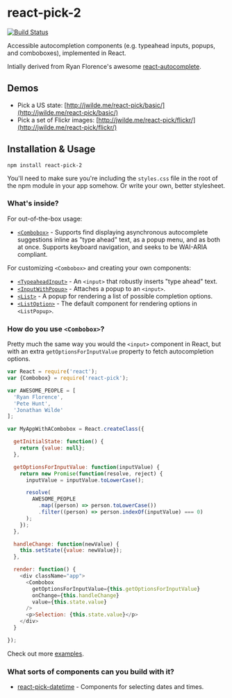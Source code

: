 # react-pick-2

[![Build Status](https://travis-ci.org/hellojwilde/react-pick.svg?branch=master)](https://travis-ci.org/hellojwilde/react-pick)

Accessible autocompletion components (e.g. typeahead inputs, popups, and comboboxes), implemented in React.

Intially derived from Ryan Florence's awesome [react-autocomplete](https://github.com/rackt/react-autocomplete).

## Demos

 - Pick a US state: [http://jwilde.me/react-pick/basic/](http://jwilde.me/react-pick/basic/)
 - Pick a set of Flickr images: [http://jwilde.me/react-pick/flickr/](http://jwilde.me/react-pick/flickr/)

## Installation & Usage

`npm install react-pick-2`

You'll need to make sure you're including the `styles.css` file in the root of the npm module in your app somehow. Or write your own, better stylesheet.

### What's inside?

For out-of-the-box usage:

- [`<Combobox>`](https://github.com/hellojwilde/react-pick/blob/master/src/Combobox.js) - Supports find displaying asynchronous autocomplete suggestions inline as "type ahead" text, as a popup menu, and as both at once. Supports keyboard navigation, and seeks to be WAI-ARIA compliant.

For customizing `<Combobox>` and creating your own components:

- [`<TypeaheadInput>`](https://github.com/hellojwilde/react-pick/blob/master/src/TypeaheadInput.js) - An `<input>` that robustly inserts "type ahead" text.
- [`<InputWithPopup>`](https://github.com/hellojwilde/react-pick/blob/master/src/InputWithPopup.js) - Attaches a popup to an `<input>`.
- [`<List>`](https://github.com/hellojwilde/react-pick/blob/master/src/List.js) - A popup for rendering a list of possible completion options.
- [`<ListOption>`](https://github.com/hellojwilde/react-pick/blob/master/src/ListOption.js) - The default component for rendering options in `<ListPopup>`.

### How do you use `<Combobox>`?

Pretty much the same way you would the `<input>` component in React, but with an extra `getOptionsForInputValue` property to fetch autocompletion options.

```js
var React = require('react');
var {Combobox} = require('react-pick');

var AWESOME_PEOPLE = [
  'Ryan Florence',
  'Pete Hunt', 
  'Jonathan Wilde'
];

var MyAppWithACombobox = React.createClass({

  getInitialState: function() {
    return {value: null};
  },

  getOptionsForInputValue: function(inputValue) {
    return new Promise(function(resolve, reject) {
      inputValue = inputValue.toLowerCase();

      resolve(
        AWESOME_PEOPLE
          .map((person) => person.toLowerCase())
          .filter((person) => person.indexOf(inputValue) === 0)
      );
    });
  },

  handleChange: function(newValue) {
    this.setState({value: newValue});
  },

  render: function() {
    <div className="app">
      <Combobox
        getOptionsForInputValue={this.getOptionsForInputValue}
        onChange={this.handleChange}
        value={this.state.value}
      />
      <p>Selection: {this.state.value}</p>
    </div>
  }

});
```

Check out more [examples](https://github.com/hellojwilde/react-pick/tree/master/examples).

### What sorts of components can you build with it?

- [react-pick-datetime](https://github.com/hellojwilde/react-pick-datetime) - Components for selecting dates and times.
